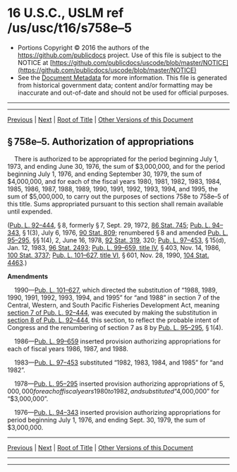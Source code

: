 ---
---

# 16 U.S.C., USLM ref /us/usc/t16/s758e–5

* Portions Copyright © 2016 the authors of the https://github.com/publicdocs project.
  Use of this file is subject to the NOTICE at [https://github.com/publicdocs/uscode/blob/master/NOTICE](https://github.com/publicdocs/uscode/blob/master/NOTICE)
* See the [Document Metadata](././../../../..//README.md) for more information.
  This file is generated from historical government data; content and/or formatting may be inaccurate and out-of-date and should not be used for official purposes.

----------
----------

[Previous](./../../../..//us/usc/t16/ch9A/m__us_usc_t16_s758e–4.md) | [Next](./../../../..//us/usc/t16/ch9A/m__us_usc_t16_s759.md) | [Root of Title](./../../../../) | [Other Versions of this Document](https://publicdocs.github.io/go/links?ns=uslm&ref=%2Fus%2Fusc%2Ft16%2Fs758e%E2%80%935)

## § 758e–5. Authorization of appropriations

    There is authorized to be appropriated for the period beginning July 1, 1973, and ending June 30, 1976, the sum of $3,000,000, and for the period beginning July 1, 1976, and ending September 30, 1979, the sum of $4,000,000, and for each of the fiscal years 1980, 1981, 1982, 1983, 1984, 1985, 1986, 1987, 1988, 1989, 1990, 1991, 1992, 1993, 1994, and 1995, the sum of $5,000,000, to carry out the purposes of sections 758e to 758e–5 of this title. Sums appropriated pursuant to this section shall remain available until expended.

([Pub. L. 92–444][/us/pl/92/444], § 8, formerly § 7, Sept. 29, 1972, [86 Stat. 745][/us/stat/86/745]; [Pub. L. 94–343][/us/pl/94/343], § 1(3), July 6, 1976, [90 Stat. 809][/us/stat/90/809]; renumbered § 8 and amended [Pub. L. 95–295][/us/pl/95/295], §§ 1(4), 2, June 16, 1978, [92 Stat. 319][/us/stat/92/319], 320; [Pub. L. 97–453][/us/pl/97/453], § 15(d), Jan. 12, 1983, [96 Stat. 2493][/us/stat/96/2493]; [Pub. L. 99–659, title IV][/us/pl/99/659/tIV], § 403, Nov. 14, 1986, [100 Stat. 3737][/us/stat/100/3737]; [Pub. L. 101–627, title VI][/us/pl/101/627/tVI], § 601, Nov. 28, 1990, [104 Stat. 4463][/us/stat/104/4463].)

 __Amendments__ 

    1990—[Pub. L. 101–627][/us/pl/101/627], which directed the substitution of “1988, 1989, 1990, 1991, 1992, 1993, 1994, and 1995” for “and 1988” in section 7 of the Central, Western, and South Pacific Fisheries Development Act, meaning [section 7 of Pub. L. 92–444][/us/pl/92/444/s7], was executed by making the substitution in [section 8 of Pub. L. 92–444][/us/pl/92/444/s8], this section, to reflect the probable intent of Congress and the renumbering of section 7 as 8 by [Pub. L. 95–295][/us/pl/95/295], § 1(4).

    1986—[Pub. L. 99–659][/us/pl/99/659] inserted provision authorizing appropriations for each of fiscal years 1986, 1987, and 1988.

    1983—[Pub. L. 97–453][/us/pl/97/453] substituted “1982, 1983, 1984, and 1985” for “and 1982”.

    1978—[Pub. L. 95–295][/us/pl/95/295] inserted provision authorizing appropriations of $5,000,000 for each of fiscal years 1980 to 1982, and substituted “$4,000,000” for “$3,000,000”.

    1976—[Pub. L. 94–343][/us/pl/94/343] inserted provision authorizing appropriations for period beginning July 1, 1976, and ending Sept. 30, 1979, the sum of $3,000,000.

----------

[Previous](./../../../..//us/usc/t16/ch9A/m__us_usc_t16_s758e–4.md) | [Next](./../../../..//us/usc/t16/ch9A/m__us_usc_t16_s759.md) | [Root of Title](./../../../../) | [Other Versions of this Document](https://publicdocs.github.io/go/links?ns=uslm&ref=%2Fus%2Fusc%2Ft16%2Fs758e%E2%80%935)

----------
----------

[/us/pl/92/444]: https://publicdocs.github.io/go/links?ns=uslm&ref=%2Fus%2Fpl%2F92%2F444
[/us/stat/86/745]: https://publicdocs.github.io/go/links?ns=uslm&ref=%2Fus%2Fstat%2F86%2F745
[/us/pl/94/343]: https://publicdocs.github.io/go/links?ns=uslm&ref=%2Fus%2Fpl%2F94%2F343
[/us/stat/90/809]: https://publicdocs.github.io/go/links?ns=uslm&ref=%2Fus%2Fstat%2F90%2F809
[/us/pl/95/295]: https://publicdocs.github.io/go/links?ns=uslm&ref=%2Fus%2Fpl%2F95%2F295
[/us/stat/92/319]: https://publicdocs.github.io/go/links?ns=uslm&ref=%2Fus%2Fstat%2F92%2F319
[/us/pl/97/453]: https://publicdocs.github.io/go/links?ns=uslm&ref=%2Fus%2Fpl%2F97%2F453
[/us/stat/96/2493]: https://publicdocs.github.io/go/links?ns=uslm&ref=%2Fus%2Fstat%2F96%2F2493
[/us/pl/99/659/tIV]: https://publicdocs.github.io/go/links?ns=uslm&ref=%2Fus%2Fpl%2F99%2F659%2FtIV
[/us/stat/100/3737]: https://publicdocs.github.io/go/links?ns=uslm&ref=%2Fus%2Fstat%2F100%2F3737
[/us/pl/101/627/tVI]: https://publicdocs.github.io/go/links?ns=uslm&ref=%2Fus%2Fpl%2F101%2F627%2FtVI
[/us/stat/104/4463]: https://publicdocs.github.io/go/links?ns=uslm&ref=%2Fus%2Fstat%2F104%2F4463
[/us/pl/101/627]: https://publicdocs.github.io/go/links?ns=uslm&ref=%2Fus%2Fpl%2F101%2F627
[/us/pl/92/444/s7]: https://publicdocs.github.io/go/links?ns=uslm&ref=%2Fus%2Fpl%2F92%2F444%2Fs7
[/us/pl/92/444/s8]: https://publicdocs.github.io/go/links?ns=uslm&ref=%2Fus%2Fpl%2F92%2F444%2Fs8
[/us/pl/95/295]: https://publicdocs.github.io/go/links?ns=uslm&ref=%2Fus%2Fpl%2F95%2F295
[/us/pl/99/659]: https://publicdocs.github.io/go/links?ns=uslm&ref=%2Fus%2Fpl%2F99%2F659
[/us/pl/97/453]: https://publicdocs.github.io/go/links?ns=uslm&ref=%2Fus%2Fpl%2F97%2F453
[/us/pl/95/295]: https://publicdocs.github.io/go/links?ns=uslm&ref=%2Fus%2Fpl%2F95%2F295
[/us/pl/94/343]: https://publicdocs.github.io/go/links?ns=uslm&ref=%2Fus%2Fpl%2F94%2F343


